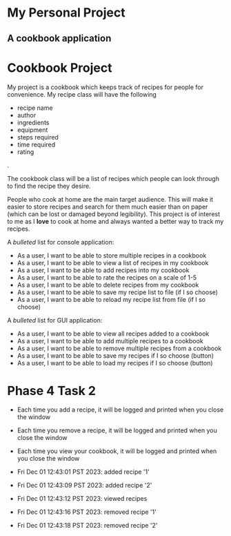 # My Personal Project

## A cookbook application

<h1>Cookbook Project </h1>

<p> My project is a cookbook which keeps track of recipes for people for convenience. 
My recipe class will have  the following </p>
<ul>
  <li>recipe name</li>
  <li>author</li>
  <li>ingredients</li>
  <li>equipment</li>
  <li>steps required</li>
  <li>time required</li>
  <li>rating</li>
</ul>. 
<p> The cookbook class will be a list of recipes which people can look through to find the 
recipe they desire. </p>

People who cook at home are the main target audience. This will make it easier to store recipes and search for
them much easier than on paper (which can be lost or damaged beyond legibility). This project is of interest to me
as I **love** to cook at home and always wanted a better way to track my recipes. 

A *bulleted* list for console application:
- As a user, I want to be able to store multiple recipes in a cookbook
- As a user, I want to be able to view a list of recipes in my cookbook
- As a user, I want to be able to add recipes into my cookbook
- As a user, I want to be able to rate the recipes on a scale of 1-5
- As a user, I want to be able to delete recipes from my cookbook
- As a user, I want to be able to save my recipe list to file (if I so choose)
- As a user, I want to be able to reload my recipe list from file (if I so choose)

A *bulleted* list for GUI application:
- As a user, I want to be able to view all recipes added to a cookbook
- As a user, I want to be able to add multiple recipes to a cookbook
- As a user, I want to be able to remove multiple recipes from a cookbook
- As a user, I want to be able to save my recipes if I so choose (button)
- As a user, I want to be able to load my recipes if I so choose (button)

# Phase 4 Task 2

- Each time you add a recipe, it will be logged and printed when you close the window
- Each time you remove a recipe, it will be logged and printed when you close the window
- Each time you view your cookbook, it will be logged and printed when you close the window

- Fri Dec 01 12:43:01 PST 2023: added recipe '1'
- Fri Dec 01 12:43:09 PST 2023: added recipe '2'
- Fri Dec 01 12:43:12 PST 2023: viewed recipes
- Fri Dec 01 12:43:16 PST 2023: removed recipe '1'
- Fri Dec 01 12:43:18 PST 2023: removed recipe '2'






